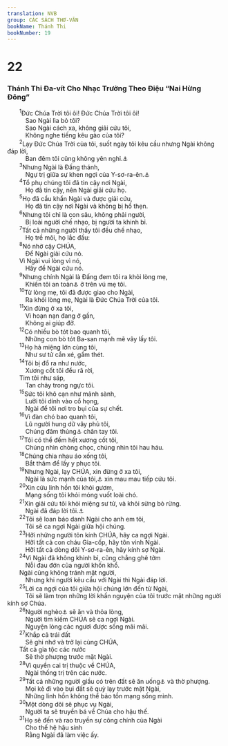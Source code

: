 ```yaml
---
translation: NVB
group: CÁC SÁCH THƠ-VĂN
bookName: Thánh Thi 
bookNumber: 19
---
```


<div class="title"><h1>22</h1><h3>Thánh Thi Đa-vít Cho Nhạc Trưởng Theo Điệu “Nai Hừng Đông” </h3></div>
<span class="verse thi_22_1">  <sup>1</sup>Đức Chúa Trời tôi ôi! Đức Chúa Trời tôi ôi! <br/>   Sao Ngài lìa bỏ tôi? <br/>   Sao Ngài cách xa, không giải cứu tôi, <br/>   Không nghe tiếng kêu gào của tôi? <br/></span>
<span class="verse thi_22_2">  <sup>2</sup>Lạy Đức Chúa Trời của tôi, suốt ngày tôi kêu cầu nhưng Ngài không đáp lời, <br/>   Ban đêm tôi cũng không yên nghỉ.<a data-toggle="tooltip" data-placement="bottom" title="Ctd: suốt đêm tôi kêu cầu nhưng không được yên nghỉ">⚓</a><br/></span>
<span class="verse thi_22_3">  <sup>3</sup>Nhưng Ngài là Đấng thánh, <br/>   Ngự trị giữa sự khen ngợi của Y-sơ-ra-ên.<a data-toggle="tooltip" data-placement="bottom" title="Ctd: Nhưng Ngài là Đấng ngự trong nơi thánh, là sự ca ngợi của Y-sơ-ra-ên">⚓</a><br/></span>
<span class="verse thi_22_4">  <sup>4</sup>Tổ phụ chúng tôi đã tin cậy nơi Ngài, <br/>   Họ đã tin cậy, nên Ngài giải cứu họ. <br/></span>
<span class="verse thi_22_5">  <sup>5</sup>Họ đã cầu khẩn Ngài và được giải cứu, <br/>   Họ đã tin cậy nơi Ngài và không bị hổ thẹn. <br/></span>
<span class="verse thi_22_6">  <sup>6</sup>Nhưng tôi chỉ là con sâu, không phải người, <br/>   Bị loài người chế nhạo, bị người ta khinh bỉ. <br/></span>
<span class="verse thi_22_7">  <sup>7</sup>Tất cả những người thấy tôi đều chế nhạo, <br/>   Họ trề môi, họ lắc đầu: <br/></span>
<span class="verse thi_22_8">  <sup>8</sup>Nó nhờ cậy CHÚA, <br/>   Để Ngài giải cứu nó. <br/>  Vì Ngài vui lòng vì nó, <br/>   Hãy để Ngài cứu nó. <br/></span>
<span class="verse thi_22_9">  <sup>9</sup>Nhưng chính Ngài là Đấng đem tôi ra khỏi lòng mẹ, <br/>   Khiến tôi an toàn<a data-toggle="tooltip" data-placement="bottom" title="Ctd: khiến tôi tin cậy khi nằm trên vú mẹ tôi">⚓</a> ở trên vú mẹ tôi. <br/></span>
<span class="verse thi_22_10">  <sup>10</sup>Từ lòng mẹ, tôi đã được giao cho Ngài, <br/>   Ra khỏi lòng mẹ, Ngài là Đức Chúa Trời của tôi. <br/></span>
<span class="verse thi_22_11">  <sup>11</sup>Xin đừng ở xa tôi, <br/>   Vì hoạn nạn đang ở gần, <br/>   Không ai giúp đỡ. <br/></span>
<span class="verse thi_22_12">  <sup>12</sup>Có nhiều bò tót bao quanh tôi, <br/>   Những con bò tót Ba-san mạnh mẽ vây lấy tôi. <br/></span>
<span class="verse thi_22_13">  <sup>13</sup>Họ hả miệng lớn cùng tôi, <br/>   Như sư tử cắn xé, gầm thét. <br/></span>
<span class="verse thi_22_14">  <sup>14</sup>Tôi bị đổ ra như nước, <br/>   Xương cốt tôi đều rã rời, <br/>  Tim tôi như sáp, <br/>   Tan chảy trong ngực tôi. <br/></span>
<span class="verse thi_22_15">  <sup>15</sup>Sức tôi khô cạn như mảnh sành, <br/>   Lưỡi tôi dính vào cổ họng, <br/>   Ngài để tôi nơi tro bụi của sự chết. <br/></span>
<span class="verse thi_22_16">  <sup>16</sup>Vì đàn chó bao quanh tôi, <br/>   Lũ người hung dữ vây phủ tôi, <br/>   Chúng đâm thủng<a data-toggle="tooltip" data-placement="bottom" title="Nt: như sư tử">⚓</a> chân tay tôi. <br/></span>
<span class="verse thi_22_17">  <sup>17</sup>Tôi có thể đếm hết xương cốt tôi, <br/>   Chúng nhìn chòng chọc, chúng nhìn tôi hau háu. <br/></span>
<span class="verse thi_22_18">  <sup>18</sup>Chúng chia nhau áo xống tôi, <br/>   Bắt thăm để lấy y phục tôi. <br/></span>
<span class="verse thi_22_19">  <sup>19</sup>Nhưng Ngài, lạy CHÚA, xin đừng ở xa tôi, <br/>   Ngài là sức mạnh của tôi,<a data-toggle="tooltip" data-placement="bottom" title="Ctd: Đấng giải cứu tôi ôi!">⚓</a> xin mau mau tiếp cứu tôi. <br/></span>
<span class="verse thi_22_20">  <sup>20</sup>Xin cứu linh hồn tôi khỏi gươm, <br/>   Mạng sống tôi khỏi móng vuốt loài chó. <br/></span>
<span class="verse thi_22_21">  <sup>21</sup>Xin giải cứu tôi khỏi miệng sư tử, và khỏi sừng bò rừng. <br/>   Ngài đã đáp lời tôi.<a data-toggle="tooltip" data-placement="bottom" title="Ctd: Ngài đã giải cứu tôi khỏi sừng bò rừng hay: từ sừng bò rừng, Ngài đã đáp lời tôi">⚓</a><br/></span>
<span class="verse thi_22_22">  <sup>22</sup>Tôi sẽ loan báo danh Ngài cho anh em tôi, <br/>   Tôi sẽ ca ngợi Ngài giữa hội chúng. <br/></span>
<span class="verse thi_22_23">  <sup>23</sup>Hỡi những người tôn kính CHÚA, hãy ca ngợi Ngài. <br/>   Hỡi tất cả con cháu Gia-cốp, hãy tôn vinh Ngài. <br/>   Hỡi tất cả dòng dõi Y-sơ-ra-ên, hãy kính sợ Ngài. <br/></span>
<span class="verse thi_22_24">  <sup>24</sup>Vì Ngài đã không khinh bỉ, cũng chẳng ghê tởm <br/>   Nỗi đau đớn của người khốn khổ. <br/>  Ngài cũng không tránh mặt người, <br/>   Nhưng khi người kêu cầu với Ngài thì Ngài đáp lời. <br/></span>
<span class="verse thi_22_25">  <sup>25</sup>Lời ca ngợi của tôi giữa hội chúng lớn đến từ Ngài, <br/>   Tôi sẽ làm trọn những lời khấn nguyện của tôi trước mặt những người kính sợ Chúa. <br/></span>
<span class="verse thi_22_26">  <sup>26</sup>Người nghèo<a data-toggle="tooltip" data-placement="bottom" title="Ctd: người khốn khổ">⚓</a> sẽ ăn và thỏa lòng, <br/>   Người tìm kiếm CHÚA sẽ ca ngợi Ngài. <br/>   Nguyện lòng các ngươi được sống mãi mãi. <br/></span>
<span class="verse thi_22_27">  <sup>27</sup>Khắp cả trái đất <br/>   Sẽ ghi nhớ và trở lại cùng CHÚA, <br/>  Tất cả gia tộc các nước <br/>   Sẽ thờ phượng trước mặt Ngài. <br/></span>
<span class="verse thi_22_28">  <sup>28</sup>Vì quyền cai trị thuộc về CHÚA, <br/>   Ngài thống trị trên các nước. <br/></span>
<span class="verse thi_22_29">  <sup>29</sup>Tất cả những người giầu có trên đất sẽ ăn uống<a data-toggle="tooltip" data-placement="bottom" title="Ctd: Thật vậy, tất cả… trên đất sẽ thờ phượng">⚓</a> và thờ phượng. <br/>   Mọi kẻ đi vào bụi đất sẽ quỳ lạy trước mặt Ngài, <br/>   Những linh hồn không thể bảo tồn mạng sống mình. <br/></span>
<span class="verse thi_22_30">  <sup>30</sup>Một dòng dõi sẽ phục vụ Ngài, <br/>   Người ta sẽ truyền bá về Chúa cho hậu thế. <br/></span>
<span class="verse thi_22_31">  <sup>31</sup>Họ sẽ đến và rao truyền sự công chính của Ngài <br/>   Cho thế hệ hậu sinh <br/>   Rằng Ngài đã làm việc ấy. <br/></span>
